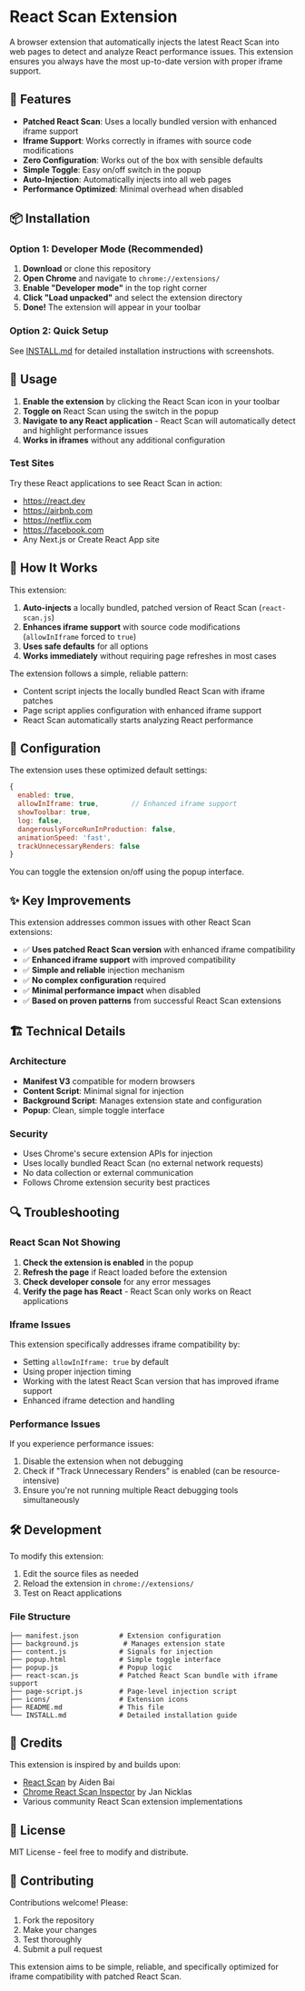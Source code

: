 # React Scan Extension

A browser extension that automatically injects the latest React Scan into web pages to detect and analyze React performance issues. This extension ensures you always have the most up-to-date version with proper iframe support.

## 🚀 Features

- **Patched React Scan**: Uses a locally bundled version with enhanced iframe support
- **Iframe Support**: Works correctly in iframes with source code modifications
- **Zero Configuration**: Works out of the box with sensible defaults
- **Simple Toggle**: Easy on/off switch in the popup
- **Auto-Injection**: Automatically injects into all web pages
- **Performance Optimized**: Minimal overhead when disabled

## 📦 Installation

### Option 1: Developer Mode (Recommended)

1. **Download** or clone this repository
2. **Open Chrome** and navigate to `chrome://extensions/`
3. **Enable "Developer mode"** in the top right corner
4. **Click "Load unpacked"** and select the extension directory
5. **Done!** The extension will appear in your toolbar

### Option 2: Quick Setup

See [INSTALL.md](INSTALL.md) for detailed installation instructions with screenshots.

## 🎯 Usage

1. **Enable the extension** by clicking the React Scan icon in your toolbar
2. **Toggle on** React Scan using the switch in the popup
3. **Navigate to any React application** - React Scan will automatically detect and highlight performance issues
4. **Works in iframes** without any additional configuration

### Test Sites

Try these React applications to see React Scan in action:
- https://react.dev
- https://airbnb.com
- https://netflix.com
- https://facebook.com
- Any Next.js or Create React App site

## 🎯 How It Works

This extension:

1. **Auto-injects** a locally bundled, patched version of React Scan (`react-scan.js`)
2. **Enhances iframe support** with source code modifications (`allowInIframe` forced to `true`)
3. **Uses safe defaults** for all options
4. **Works immediately** without requiring page refreshes in most cases

The extension follows a simple, reliable pattern:
- Content script injects the locally bundled React Scan with iframe patches
- Page script applies configuration with enhanced iframe support
- React Scan automatically starts analyzing React performance

## 🔧 Configuration

The extension uses these optimized default settings:

```javascript
{
  enabled: true,
  allowInIframe: true,        // Enhanced iframe support
  showToolbar: true,
  log: false,
  dangerouslyForceRunInProduction: false,
  animationSpeed: 'fast',
  trackUnnecessaryRenders: false
}
```

You can toggle the extension on/off using the popup interface.

## ✨ Key Improvements

This extension addresses common issues with other React Scan extensions:

- ✅ **Uses patched React Scan version** with enhanced iframe compatibility
- ✅ **Enhanced iframe support** with improved compatibility
- ✅ **Simple and reliable** injection mechanism  
- ✅ **No complex configuration** required
- ✅ **Minimal performance impact** when disabled
- ✅ **Based on proven patterns** from successful React Scan extensions

## 🏗️ Technical Details

### Architecture

- **Manifest V3** compatible for modern browsers
- **Content Script**: Minimal signal for injection
- **Background Script**: Manages extension state and configuration
- **Popup**: Clean, simple toggle interface

### Security

- Uses Chrome's secure extension APIs for injection
- Uses locally bundled React Scan (no external network requests)
- No data collection or external communication
- Follows Chrome extension security best practices

## 🔍 Troubleshooting

### React Scan Not Showing

1. **Check the extension is enabled** in the popup
2. **Refresh the page** if React loaded before the extension
3. **Check developer console** for any error messages
4. **Verify the page has React** - React Scan only works on React applications

### Iframe Issues

This extension specifically addresses iframe compatibility by:
- Setting `allowInIframe: true` by default
- Using proper injection timing
- Working with the latest React Scan version that has improved iframe support
- Enhanced iframe detection and handling

### Performance Issues

If you experience performance issues:
1. Disable the extension when not debugging
2. Check if "Track Unnecessary Renders" is enabled (can be resource-intensive)
3. Ensure you're not running multiple React debugging tools simultaneously

## 🛠️ Development

To modify this extension:

1. Edit the source files as needed
2. Reload the extension in `chrome://extensions/`
3. Test on React applications

### File Structure

```
├── manifest.json          # Extension configuration
├── background.js           # Manages extension state
├── content.js             # Signals for injection
├── popup.html             # Simple toggle interface
├── popup.js               # Popup logic
├── react-scan.js          # Patched React Scan bundle with iframe support
├── page-script.js         # Page-level injection script
├── icons/                 # Extension icons
├── README.md              # This file
└── INSTALL.md             # Detailed installation guide
```

## 🙏 Credits

This extension is inspired by and builds upon:
- [React Scan](https://github.com/aidenybai/react-scan) by Aiden Bai
- [Chrome React Scan Inspector](https://github.com/jantimon/chrome-react-scan-inspector) by Jan Nicklas
- Various community React Scan extension implementations

## 📄 License

MIT License - feel free to modify and distribute.

## 🤝 Contributing

Contributions welcome! Please:
1. Fork the repository
2. Make your changes
3. Test thoroughly
4. Submit a pull request

This extension aims to be simple, reliable, and specifically optimized for iframe compatibility with patched React Scan. 